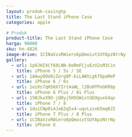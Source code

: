 ```yaml
---
layout: produk-casinghp
title: The Last Stand iPhone Case
categories: apple

# Produk
product-title: The Last Stand iPhone Case
harga: 90000
sku: hn-4826
image-drive: 1CINaVzxRWiero6pQmoixtSUYApzNtrNy
gallery:
  - url: 1p9JHIXCf68LNN-0oRmFCjvEzV2xM3Cin
    title: iPhone 5 / 5s / SE
  - url: 1AAwy0OU8iZorg8P-biLAWtLgk7OpaMeP
    title: iPhone 6 / 6s
  - url: 1ezXs7qHS6X7Irt4aWL_l2BuHTPeGKR8p
    title: iPhone 6 Plus / 6s Plus
  - url: 15NJkxX9O-jQ0yj5H5GWistGEHguxG4qx
    title: iPhone 7 / 8
  - url: 1duiCNp0i4Ja62q5x4-uqvLszxb5mqNJI
    title: iPhone 7 Plus / 8 Plus
  - url: 1CINaVzxRWiero6pQmoixtSUYApzNtrNy
    title: iPhone X
---
```

